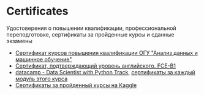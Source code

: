 # Certificates
Удостоверения о повышении квалификации, профессиональной переподготовке, сертификаты за пройденные курсы и сданные экзамены

- [Сертификат курсов повышения квалификации ОГУ "Анализ данных и машинное обучение"](ОГУ%20-%20Анализ%20данных%20и%20машинное%20обучение.pdf)
- [Сертификат, подтверждающий уровень английского. FCE-B1](FCE%20-%20B1.pdf)
- [datacamp - Data Scientist with Python Track](Datacamp%20-%20Data%20Scientist%20with%20Python%20track/00%20Data%20Scientist%20with%20Python%20track.pdf), [сертификаты за каждый модуль этого курса](Datacamp%20-%20Data%20Scientist%20with%20Python%20track)
- [Сертификаты за пройденный курсы на Kaggle](https://github.com/AlekseiBogachev/Certificates/tree/main/Kaggle)
